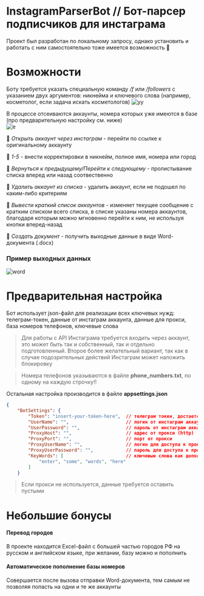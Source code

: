 # InstagramParserBot // Бот-парсер подписчиков для инстаграма
Проект был разработан по локальному запросу, однако установить и работать с ним самостоятельно тоже имеется возможность 💼

Возможности
===========
Боту требуется указать специальную команду */f* или */followers* с указанием двух аргументов: никнейма и ключевого слова (например, косметолог, если задача искать косметологов)
![уу](https://user-images.githubusercontent.com/52885982/186795153-e8c752cf-86a9-4a8f-8fdf-546c0ae6fd12.jpg)

В процессе отсеиваются аккаунты, номера которых уже имеются в базе (про предварительную настройку см. ниже)    
![e](https://user-images.githubusercontent.com/52885982/186795281-16bb418d-8055-498d-a7f5-02f104df82ef.jpg)

🔷 *Открыть аккаунт через инстаграм* - перейти по ссылке к оригинальному аккаунту

🔷 *1-5* - внести корректировки в никнейм, полное имя, номера или город

🔷 *Вернуться к предыдущему/Перейти к следующему* - пролистывание списка вперед или назад соотвественно

🔷 *Удалить аккаунт из списка* - удалить аккаунт, если не подошел по каким-либо критериям

🔷 *Вывести краткий список аккаунтов* - изменяет текущее сообщение с кратким списком всего списка, в списке указаны номера аккаунтов, благодаря которым можно мгновенно перейти к ним, не используя кнопки вперед-назад

🔷 *Создать документ* - получить выходные данные в виде Word-документа (.docx)

### Пример выходных данных    
![word](https://user-images.githubusercontent.com/52885982/186796119-cff29162-d771-470e-b289-d895540fd36b.jpg)


Предварительная настройка
===========
Бот использует json-файл для реализации всех ключевых нужд: телеграм-токен, данные от инстаграм аккаунта, данные для прокси, база номеров телефонов, ключевые слова    
> Для работы с API Инстаграма требуется входить через аккаунт, это может быть так и собственный, так и отдельно подготовленный. Второе более желательный вариант, так как в случае подозрительных действий Инстаграм может наложить блокировку    

> Номера телефонов указываются в файле **phone_numbers.txt**, по одному на каждую строчку!!    

Остальная настройка производится в файле **appsettings.json**    

```json
{
    "BotSettings": {
        "Token": "insert-your-token-here",  // телеграм токен, достается через BotFather
        "UserName": "",                     // логин от инстаграм аккаунта
        "UserPassword": "",                 // пароль от инстаграм аккаунта
        "ProxyHost": "",                    // адрес от прокси (http)
        "ProxyPort": "",                    // порт от прокси
        "ProxyUserName": "",                // логин для доступа к прокси, если имеется
        "ProxyUserPassword": "",            // пароль для доступа к прокси, если имеется
        "KeyWords": [                       // ключевые слова как дополнительные критерии для поиска требуемых подписчиков
            "enter", "some", "words", "here"
        ]
    }
```
> Если прокси не используется, данные требуется оставить пустыми    

Небольшие бонусы
===========
#### Перевод городов
В проекте находится Excel-файл с большей частью городов РФ на русском и английском языке, при желании, базу можно и пополнить    

#### Автоматическое пополнение базы номеров
Совершается после вызова отправки Word-документа, тем самым не позволяя попасть на одни и те же аккаунты    
